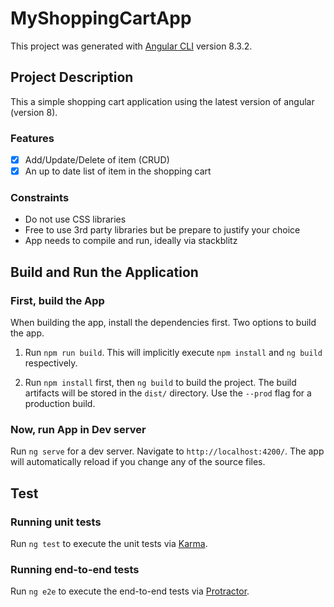 # MyShoppingCartApp

This project was generated with [Angular CLI](https://github.com/angular/angular-cli) version 8.3.2.

## Project Description

This a simple shopping cart application using the latest version of angular (version 8).

### Features

- [x] Add/Update/Delete of item (CRUD)
- [x] An up to date list of item in the shopping cart

### Constraints

- Do not use CSS libraries
- Free to use 3rd party libraries but be prepare to justify your choice
- App needs to compile and run, ideally via stackblitz

## Build and Run the Application

### First, build the App

When building the app, install the dependencies first. Two options to build the app.

1. Run `npm run build`. This will implicitly execute `npm install` and `ng build` respectively.

2. Run `npm install` first, then `ng build` to build the project. The build artifacts will be stored in the `dist/` directory. Use the `--prod` flag for a production build.

### Now, run App in Dev server

Run `ng serve` for a dev server. Navigate to `http://localhost:4200/`. The app will automatically reload if you change any of the source files.

## Test

### Running unit tests

Run `ng test` to execute the unit tests via [Karma](https://karma-runner.github.io).

### Running end-to-end tests

Run `ng e2e` to execute the end-to-end tests via [Protractor](http://www.protractortest.org/).
